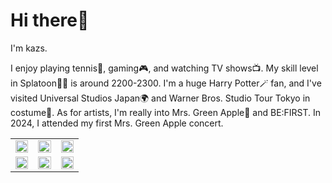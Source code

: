 <h1>Hi there👋</h1>

<p>I'm kazs.</p>

<p>I enjoy playing tennis🎾, gaming🎮, and watching TV shows📺.
  My skill level in Splatoon🦑🐙 is around 2200-2300.
  I'm a huge Harry Potter🪄 fan, and I've visited Universal Studios Japan🌍 and Warner Bros. Studio Tour Tokyo in costume🧙.
  As for artists, I'm really into Mrs. Green Apple🍏 and BE:FIRST. In 2024, I attended my first Mrs. Green Apple concert.</p>

<table>
  <tr width="100%">
    <td width="33%">
      <img width="100%" src="https://github.com/user-attachments/assets/f7704ef3-3427-451f-8127-6947bd27f925"/>
    </td>
    <td width="33%">
      <img width="100%" src="https://github.com/user-attachments/assets/8b2582b9-75d4-4634-9c1b-0b492d594b73"/>
    </td>
    <td width="33%">
      <img width="100%" src="https://github.com/user-attachments/assets/4e667844-fab1-45cc-9444-f3c081892e6d"/>
    </td>
  </tr>
  <tr width="100%">
    <td width="33%">
      <img width="100%" src="https://github.com/user-attachments/assets/9cde9822-7071-4c03-9fad-232b8892b9f7"/>
    </td>
    <td width="33%">
      <img width="100%" src="https://github.com/user-attachments/assets/fc8c88c3-b59b-4739-ad30-00cda3d36899"/>
    </td>
    <td width="33%">
      <img width="100%" src="https://github.com/user-attachments/assets/16c0ba7b-dfc2-4838-9cce-df8375e2e3be"/>
    </td>
  </tr>
</table>

<!---
<p align="left"> <img src="https://komarev.com/ghpvc/?username=kazukishimamoto&label=Profile%20views&color=0e75b6&style=flat" alt="kazukishimamoto" /> </p>

kazukishimamoto/kazukishimamoto is a ✨ special ✨ repository because its `README.md` (this file) appears on your GitHub profile.
You can click the Preview link to take a look at your changes.
--->

